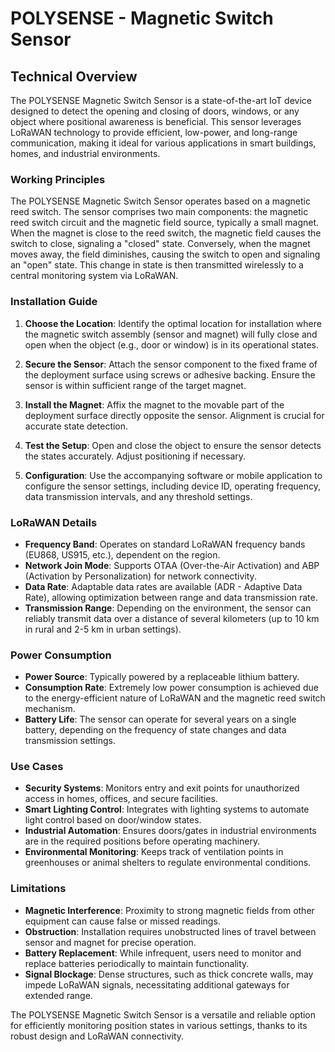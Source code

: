 # POLYSENSE - Magnetic Switch Sensor

## Technical Overview

The POLYSENSE Magnetic Switch Sensor is a state-of-the-art IoT device designed to detect the opening and closing of doors, windows, or any object where positional awareness is beneficial. This sensor leverages LoRaWAN technology to provide efficient, low-power, and long-range communication, making it ideal for various applications in smart buildings, homes, and industrial environments.

### Working Principles

The POLYSENSE Magnetic Switch Sensor operates based on a magnetic reed switch. The sensor comprises two main components: the magnetic reed switch circuit and the magnetic field source, typically a small magnet. When the magnet is close to the reed switch, the magnetic field causes the switch to close, signaling a "closed" state. Conversely, when the magnet moves away, the field diminishes, causing the switch to open and signaling an "open" state. This change in state is then transmitted wirelessly to a central monitoring system via LoRaWAN.

### Installation Guide

1. **Choose the Location**: Identify the optimal location for installation where the magnetic switch assembly (sensor and magnet) will fully close and open when the object (e.g., door or window) is in its operational states.

2. **Secure the Sensor**: Attach the sensor component to the fixed frame of the deployment surface using screws or adhesive backing. Ensure the sensor is within sufficient range of the target magnet.

3. **Install the Magnet**: Affix the magnet to the movable part of the deployment surface directly opposite the sensor. Alignment is crucial for accurate state detection.

4. **Test the Setup**: Open and close the object to ensure the sensor detects the states accurately. Adjust positioning if necessary.

5. **Configuration**: Use the accompanying software or mobile application to configure the sensor settings, including device ID, operating frequency, data transmission intervals, and any threshold settings.

### LoRaWAN Details

- **Frequency Band**: Operates on standard LoRaWAN frequency bands (EU868, US915, etc.), dependent on the region.
- **Network Join Mode**: Supports OTAA (Over-the-Air Activation) and ABP (Activation by Personalization) for network connectivity.
- **Data Rate**: Adaptable data rates are available (ADR - Adaptive Data Rate), allowing optimization between range and data transmission rate.
- **Transmission Range**: Depending on the environment, the sensor can reliably transmit data over a distance of several kilometers (up to 10 km in rural and 2-5 km in urban settings).

### Power Consumption

- **Power Source**: Typically powered by a replaceable lithium battery.
- **Consumption Rate**: Extremely low power consumption is achieved due to the energy-efficient nature of LoRaWAN and the magnetic reed switch mechanism.
- **Battery Life**: The sensor can operate for several years on a single battery, depending on the frequency of state changes and data transmission settings.

### Use Cases

- **Security Systems**: Monitors entry and exit points for unauthorized access in homes, offices, and secure facilities.
- **Smart Lighting Control**: Integrates with lighting systems to automate light control based on door/window states.
- **Industrial Automation**: Ensures doors/gates in industrial environments are in the required positions before operating machinery.
- **Environmental Monitoring**: Keeps track of ventilation points in greenhouses or animal shelters to regulate environmental conditions.

### Limitations

- **Magnetic Interference**: Proximity to strong magnetic fields from other equipment can cause false or missed readings.
- **Obstruction**: Installation requires unobstructed lines of travel between sensor and magnet for precise operation.
- **Battery Replacement**: While infrequent, users need to monitor and replace batteries periodically to maintain functionality.
- **Signal Blockage**: Dense structures, such as thick concrete walls, may impede LoRaWAN signals, necessitating additional gateways for extended range.

The POLYSENSE Magnetic Switch Sensor is a versatile and reliable option for efficiently monitoring position states in various settings, thanks to its robust design and LoRaWAN connectivity.